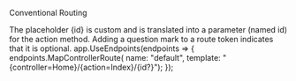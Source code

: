 Conventional Routing

The placeholder {id} is custom and is translated into a parameter (named id) for the
action method. Adding a question mark to a route token indicates that it is optional.
app.UseEndpoints(endpoints =>
{
endpoints.MapControllerRoute(
name: "default",
template: "{controller=Home}/{action=Index}/{id?}");
});

